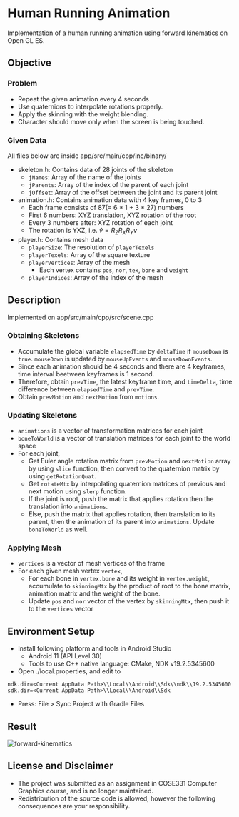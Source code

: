 # Human Running Animation

Implementation of a human running animation using forward kinematics on Open GL ES.

## Objective

### Problem
* Repeat the given animation every 4 seconds
* Use quaternions to interpolate rotations properly.
* Apply the skinning with the weight blending.
* Character should move only when the screen is being touched. 

### Given Data

All files below are inside app/src/main/cpp/inc/binary/

* skeleton.h: Contains data of 28 joints of the skeleton
    - `jNames`: Array of the name of the joints
    - `jParents`: Array of the index of the parent of each joint
    - `jOffset`: Array of the offset between the joint and its parent joint
* animation.h: Contains animation data with 4 key frames, 0 to 3
    - Each frame consists of 87(= 6 * 1 + 3 * 27) numbers
    - First 6 numbers: XYZ translation, XYZ rotation of the root
    - Every 3 numbers after: XYZ rotation of each joint
    - The rotation is YXZ, i.e. $\hat{v}=R_ZR_XR_Yv$
* player.h: Contains mesh data
    - `playerSize`: The resolution of `playerTexels`
    - `playerTexels`: Array of the square texture
    - `playerVertices`: Array of the mesh
        + Each vertex contains `pos`, `nor`, `tex`, `bone` and `weight`
    - `playerIndices`: Array of the index of the mesh

## Description

Implemented on app/src/main/cpp/src/scene.cpp

### Obtaining Skeletons
* Accumulate the global variable `elapsedTime` by `deltaTime` if `mouseDown` is `true`. `mouseDown` is updated by `mouseUpEvents` and `mouseDownEvents`.
* Since each animation should be 4 seconds and there are 4 keyframes, time interval beetween keyframes is 1 second.
* Therefore, obtain `prevTime`, the latest keyframe time, and `timeDelta`, time difference between `elapsedTime` and `prevTime`.
* Obtain `prevMotion` and `nextMotion` from `motions`.

### Updating Skeletons
* `animations` is a vector of transformation matrices for each joint
* `boneToWorld` is a vector of translation matrices for each joint to the world space
* For each joint,
    - Get Euler angle rotation matrix from `prevMotion` and `nextMotion` array by using `slice` function, then convert to the quaternion matrix by using `getRotationQuat`.
    - Get `rotateMtx` by interpolating quaternion matrices of previous and next motion using `slerp` function.
    - If the joint is root, push the matrix that applies rotation then the translation into `animations`.
    - Else, push the matrix that applies rotation, then translation to its parent, then the animation of its parent into `animations`. Update `boneToWorld` as well.

### Applying Mesh
* `vertices` is a vector of mesh vertices of the frame
* For each given mesh vertex `vertex`,
    - For each bone in `vertex.bone` and its weight in `vertex.weight`, accumulate to `skinningMtx` by the product of root to the bone matrix, animation matrix and the weight of the bone.
    - Update `pos` and `nor` vector of the vertex by `skinningMtx`, then push it to the `vertices` vector

## Environment Setup

* Install following platform and tools in Android Studio
    - Android 11 (API Level 30)
    - Tools to use C++ native language: CMake, NDK v19.2.5345600
* Open ./local.properties, and edit to
```
ndk.dir=<Current AppData Path>\\Local\\Android\\Sdk\\ndk\\19.2.5345600
sdk.dir=<Current AppData Path>\\Local\\Android\\Sdk
```
* Press: File > Sync Project with Gradle Files

## Result
![forward-kinematics](./images/forward-kinematics.gif)

## License and Disclaimer

* The project was submitted as an assignment in COSE331 Computer Graphics course, and is no longer maintained.
* Redistribution of the source code is allowed, however the following consequences are your responsibility.
